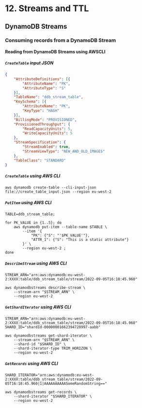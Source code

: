 # 12. Streams and TTL

## DynamoDB Streams

### Consuming records from a DynamoDB Stream

#### Reading from DynamoDB Streams using AWSCLI

##### `CreateTable` input JSON
```json
{
    "AttributeDefinitions": [{
        "AttributeName": "PK",
        "AttributeType": "S"
    }],
    "TableName": "ddb_stream_table",
    "KeySchema": [{
        "AttributeName": "PK",
        "KeyType": "HASH"
    }],
    "BillingMode": "PROVISIONED",
    "ProvisionedThroughput": {
        "ReadCapacityUnits": 5,
        "WriteCapacityUnits": 5
    },
    "StreamSpecification": {
        "StreamEnabled": true,
        "StreamViewType": "NEW_AND_OLD_IMAGES"
    },
    "TableClass": "STANDARD"
}
```

##### `CreateTable` using AWS CLI
```shell
aws dynamodb create-table --cli-input-json file://create_table_input.json --region eu-west-2
```

##### `PutItem` using AWS CLI
```shell
TABLE=ddb_stream_table;

for PK_VALUE in {1..5}; do
    aws dynamodb put-item --table-name $TABLE \
        --item '{
            "PK": {"S": "'$PK_VALUE'"}, 
            "ATTR_1": {"S": "This is a static attribute"}
        }' \
        --region eu-west-2 ;
done
```

##### `DescribeStream` using AWS CLI
```shell
STREAM_ARN="arn:aws:dynamodb:eu-west-2:XXXX:table/ddb_stream_table/stream/2022-09-05T16:18:45.960"

aws dynamodbstreams describe-stream \
    --stream-arn "$STREAM_ARN" \
    --region eu-west-2
```

##### `GetShardIterator` using AWS CLI
```shell
STREAM_ARN="arn:aws:dynamodb:eu-west-2:XXXX:table/ddb_stream_table/stream/2022-09-05T16:18:45.960"
SHARD_ID="shardId-00000001662394728997-aabb"

aws dynamodbstreams get-shard-iterator \
    --stream-arn "$STREAM_ARN" \
    --shard-id "$SHARD_ID" \
    --shard-iterator-type TRIM_HORIZON \
    --region eu-west-2
```

##### `GetRecords` using AWS CLI
```shell
SHARD_ITERATOR="arn:aws:dynamodb:eu-west-2:XXXX:table/ddb_stream_table/stream/2022-09-05T16:18:45.960|1|AAAAAAAAAASomeRandomString=="

aws dynamodbstreams get-records \
    --shard-iterator "$SHARD_ITERATOR" \
    --region eu-west-2
```